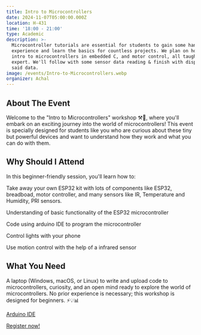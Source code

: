 ```yaml
---
title: Intro to Microcontrollers
date: 2024-11-07T05:00:00.000Z
location: H-431
time: '18:00 - 21:00'
type: Academic
description: >-
  Microcontroller tutorials are essential for students to gain some hands on
  experience and learn the basics for countless projects. We plan on hosting an
  intro to microcontrollers in embedded C, and motor control, all taught by an
  expert. We'll follow with some sensor data reading & finish with displaying
  said data.
image: /events/Intro-to-Microcontrollers.webp
organizer: Achal
---
```


## About The Event

Welcome to the "Intro to Microcontrollers" workshop ⚒🤖, where you'll embark on an exciting journey into the world of microcontrollers! This event is specially designed for students like you who are curious about these tiny but powerful devices and want to understand how they work and what you can do with them.

## Why Should I Attend

In this beginner-friendly session, you'll learn how to:

Take away your own ESP32 kit with lots of components like ESP32, breadboad, motor controller, and many sensors like IR, Temperature and Humidity, PRI sensors.

Understanding of basic functionality of the ESP32 microcontroller

Code using arduino IDE to program the microcontroller

Control lights with your phone

Use motion control with the help of a infrared sensor

## What You Need

A laptop (Windows, macOS, or Linux) to write and upload code to microcontrollers, curiosity, and an open mind ready to explore the world of microcontrollers. No prior experience is necessary; this workshop is designed for beginners. ⚡💡📊

[Arduino IDE](https://www.zeffy.com/en-CA/ticketing/0099459e-7500-43ec-aac4-bec7a40480b6)

[Register now!](https://www.zeffy.com/en-CA/ticketing/6c3517eb-8293-439f-b291-970a0459aab7)
